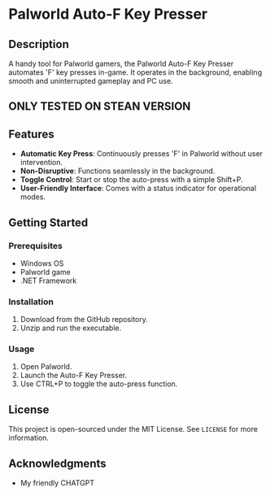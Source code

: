 # Palworld Auto-F Key Presser

## Description
A handy tool for Palworld gamers, the Palworld Auto-F Key Presser automates 'F' key presses in-game. It operates in the background, enabling smooth and uninterrupted gameplay and PC use.  
## ONLY TESTED ON STEAN VERSION
## Features
- **Automatic Key Press**: Continuously presses 'F' in Palworld without user intervention.
- **Non-Disruptive**: Functions seamlessly in the background.
- **Toggle Control**: Start or stop the auto-press with a simple Shift+P.
- **User-Friendly Interface**: Comes with a status indicator for operational modes.

## Getting Started

### Prerequisites
- Windows OS
- Palworld game
- .NET Framework

### Installation
1. Download from the GitHub repository.
2. Unzip and run the executable.

### Usage
1. Open Palworld.
2. Launch the Auto-F Key Presser.
3. Use CTRL+P to toggle the auto-press function.

## License
This project is open-sourced under the MIT License. See `LICENSE` for more information.

## Acknowledgments
- My friendly CHATGPT
  

